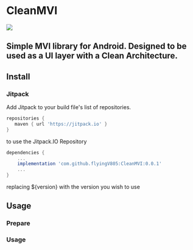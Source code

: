 # CleanMVI

[![](https://jitpack.io/v/flyingV805/CleanMVI.svg)](https://jitpack.io/#flyingV805/CleanMVI)

## Simple MVI library for Android. Designed to be used as a UI layer with a Clean Architecture.

## Install
### Jitpack

Add Jitpack to your build file's list of repositories.

```groovy
repositories {
   maven { url 'https://jitpack.io' }
}
```

to use the Jitpack.IO Repository

```groovy
dependencies {
    ...
    implementation 'com.github.flyingV805:CleanMVI:0.0.1'
    ...
}
```
replacing ${version} with the version you wish to use

## Usage



### Prepare


### Usage
